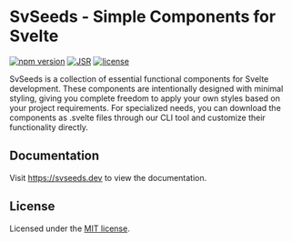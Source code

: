 # SvSeeds - Simple Components for Svelte

[![npm version](https://img.shields.io/npm/v/svseeds)](https://www.npmjs.com/package/svseeds)
[![JSR](https://jsr.io/badges/@svseeds/ui)](https://jsr.io/@svseeds/ui)
[![license](https://img.shields.io/npm/l/svseeds)](LICENSE.md)

SvSeeds is a collection of essential functional components for Svelte development. These components are intentionally designed with minimal styling, giving you complete freedom to apply your own styles based on your project requirements. For specialized needs, you can download the components as .svelte files through our CLI tool and customize their functionality directly.

## Documentation

Visit https://svseeds.dev to view the documentation.

## License

Licensed under the [MIT license](https://github.com/scirexs/svseeds-ui/blob/main/LICENSE).
